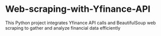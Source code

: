 # Web-scraping-with-Yfinance-API
This Python project integrates Yfinance API calls and BeautifulSoup web scraping to gather and analyze financial data efficiently

